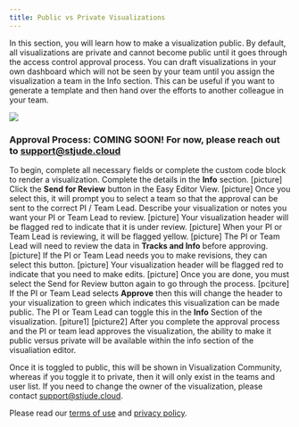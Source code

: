 ```yaml
---
title: Public vs Private Visualizations
---
```

In this section, you will learn how to make a visualization public. 
By default, all visualizations are private and cannot become public until it goes through the access control approval process. You can draft visualizations in your own dashboard which will not be seen by your team until you assign the visualization a team in the Info section. This can be useful if you want to generate a template and then hand over the efforts to another colleague in your team. 

![](./private)


### Approval Process: COMING SOON! For now, please reach out to support@stjude.cloud

To begin, complete all necessary fields or complete the custom code block to render a visualization. 
Complete the details in the **Info** section. 
[picture]
Click the **Send for Review** button in the Easy Editor View. 
[picture]
Once you select this, it will prompt you to select a team so that the approval can be sent to the correct PI / Team Lead. 
Describe your visualization or notes you want your PI or Team Lead to review.
[picture]
Your visualization header will be flagged red to indicate that it is under review.
[picture]
When your PI or Team Lead is reviewing, it will be flagged yellow. 
[picture]
The PI or Team Lead will need to review the data in **Tracks and Info** before approving.
[picture]
If the PI or Team Lead needs you to make revisions, they can select this button.
[picture]
Your visualization header will be flagged red to indicate that you need to make edits.
[picture]
Once you are done, you must select the Send for Review button again to go through the process.
[pciture]
If the PI or Team Lead selects **Approve** then this will change the header to your visualization to green which indicates this visualization can be made public. The PI or Team Lead can toggle this in the **Info** Section of the visualization. 
[piture1]
[picture2]
After you complete the approval process and the PI or team lead approves the visualization, the ability to make it public versus private will be available within the info section of the visualiation editor.

Once it is toggled to public, this will be shown in Visualization Community, whereas if you toggle it to private, then it will only exist in the teams and user list.
If you need to change the owner of the visualization, please contact [support@stjude.cloud](support@stjude.cloud). 


Please read our [terms of use](https://stjude.cloud/terms-of-use) and [privacy policy](https://stjude.cloud/privacy-policy).

